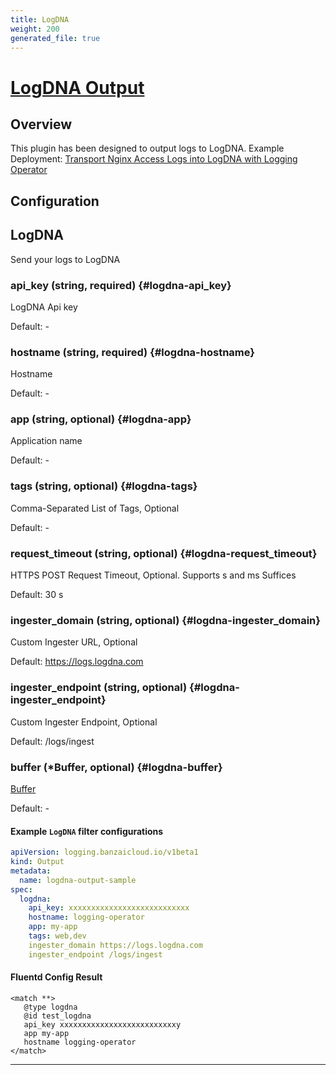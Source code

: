 ```yaml
---
title: LogDNA
weight: 200
generated_file: true
---
```


# [LogDNA Output](https://github.com/logdna/fluent-plugin-logdna)
## Overview
 This plugin has been designed to output logs to LogDNA. Example Deployment: [Transport Nginx Access Logs into LogDNA with Logging Operator](https://raw.githubusercontent.com/kube-logging/logging-operator/master/docs/examples/logging_output_logdna.yaml)

## Configuration
## LogDNA

Send your logs to LogDNA

### api_key (string, required) {#logdna-api_key}

LogDNA Api key 

Default: -

### hostname (string, required) {#logdna-hostname}

Hostname 

Default: -

### app (string, optional) {#logdna-app}

Application name 

Default: -

### tags (string, optional) {#logdna-tags}

Comma-Separated List of Tags, Optional 

Default: -

### request_timeout (string, optional) {#logdna-request_timeout}

HTTPS POST Request Timeout, Optional. Supports s and ms Suffices  

Default:  30 s

### ingester_domain (string, optional) {#logdna-ingester_domain}

Custom Ingester URL, Optional  

Default:  https://logs.logdna.com

### ingester_endpoint (string, optional) {#logdna-ingester_endpoint}

Custom Ingester Endpoint, Optional  

Default:  /logs/ingest

### buffer (*Buffer, optional) {#logdna-buffer}

[Buffer](../buffer/) 

Default: -


 #### Example `LogDNA` filter configurations
 ```yaml
 apiVersion: logging.banzaicloud.io/v1beta1
 kind: Output
 metadata:
   name: logdna-output-sample
 spec:
   logdna:
     api_key: xxxxxxxxxxxxxxxxxxxxxxxxxxx
     hostname: logging-operator
     app: my-app
     tags: web,dev
     ingester_domain https://logs.logdna.com
     ingester_endpoint /logs/ingest
 ```

 #### Fluentd Config Result
 ```
<match **>
	@type logdna
	@id test_logdna
	api_key xxxxxxxxxxxxxxxxxxxxxxxxxxy
	app my-app
	hostname logging-operator
</match>
 ```

---
